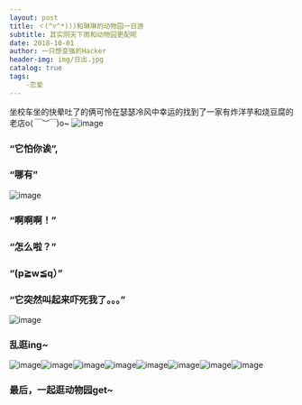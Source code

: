 ```yaml
---
layout: post
title: ヾ(^▽^*)))和琳琳的动物园一日游
subtitle: 其实阴天下雨和动物园更配呢
date: 2018-10-01
author: 一只想变强的Hacker
header-img: img/日出.jpg
catalog: true
tags: 
    -恋爱
---
```

坐校车坐的快晕吐了的俩可怜在瑟瑟冷风中幸运的找到了一家有炸洋芋和烧豆腐的老店o(*￣︶￣*)o~
![image](http://wx4.sinaimg.cn/mw690/005Is5bhgy1fvymhswi82j307s04d74d.jpg)

### “它怕你诶”,
### “哪有”
![image](http://wx2.sinaimg.cn/mw690/005Is5bhgy1fvymi4iszoj304807jdfy.jpg)

### “啊啊啊！”
### “怎么啦？”
### “(p≧w≦q）”
### “它突然叫起来吓死我了。。。”
![image](http://wx1.sinaimg.cn/mw690/005Is5bhgy1fvymj30w7bj304807j0st.jpg)

### 乱逛ing~
![image](http://wx2.sinaimg.cn/mw690/005Is5bhgy1fvymid04kej307j048aaa.jpg)![image](http://wx1.sinaimg.cn/mw690/005Is5bhgy1fvymi7h54bj307j048glj.jpg)![image](http://wx2.sinaimg.cn/mw690/005Is5bhgy1fvymhxz3qzj304807jgls.jpg)![image](http://wx2.sinaimg.cn/mw690/005Is5bhgy1fvymzndstgj304807jmx7.jpg)![image](http://wx2.sinaimg.cn/mw690/005Is5bhgy1fvymzsa9xpj307j048mx6.jpg)![image](http://wx3.sinaimg.cn/mw690/005Is5bhgy1fvyn00cb6zj307j04874f.jpg)![image](http://wx3.sinaimg.cn/mw690/005Is5bhgy1fvyn06irm5j307j04874i.jpg)![image](http://wx4.sinaimg.cn/mw690/005Is5bhgy1fvyn0abkltj307j04874b.jpg)

### 最后，一起逛动物园get~
